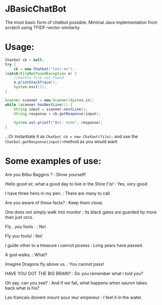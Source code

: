 # JBasicChatBot
The most basic form of chatbot possible. Minimal Java implementation from scratch using TFIDF-vector-similarity

# Usage:
```java
Chatbot cb = null;
try {
    cb = new Chatbot("lotr.en");
}catch(FileNotFoundException e) {
    //handle file not found
    e.printStackTrace();
    System.exit(1);
}

Scanner scanner = new Scanner(System.in);
while (scanner.hasNextLine()) {
    String input = scanner.nextLine();
    String response = cb.getResponse(input);
    
    System.out.printf("Bot: %s%n", response);
}
 ```
 ...Or instantiate it as `Chatbot cb = new Chatbot(file);` and use the `Chatbot.getResponse(input)`-method as you would want

# Some examples of use:

Are you Bilbo Baggins ? : Show yourself!

Hello good sir, what a good day to live in the Shire t'is! : Yes, very good.

I have three hens in my pen. : There are many to call.

Are you aware of these facts? : Keep them close.

One does not simply walk into mordor : Its black gates are guarded by more than just orcs.

Fly , you fools . : No!

Fly you fools! : No!

I guide other to a treasure i cannot posess : Long years have passed.

A god walks. : What?

Imagine Dragons fly above us. : You cannot pass!

HAVE YOU GOT THE BIG BRAIN? : Do you remember what i told you?

Oh say, can you see? : And if we fail, what happens when sauron takes back what is his?

Les francais doivent mourir pour leur empereur : I feel it in the water.
